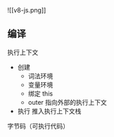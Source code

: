 ![[v8-js.png]]
## 编译

执行上下文
- 创建
  - 词法环境
  - 变量环境
  - 绑定 this
  - outer 指向外部的执行上下文
- 执行
  推入执行上下文栈

字节码（可执行代码）